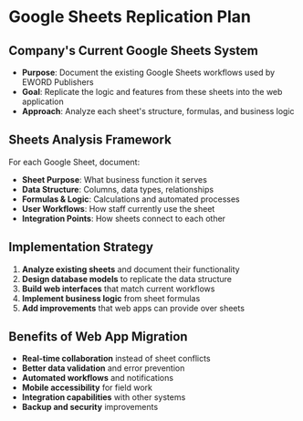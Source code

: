 # Google Sheets Replication Plan

## Company's Current Google Sheets System
- **Purpose**: Document the existing Google Sheets workflows used by EWORD Publishers
- **Goal**: Replicate the logic and features from these sheets into the web application
- **Approach**: Analyze each sheet's structure, formulas, and business logic

## Sheets Analysis Framework
For each Google Sheet, document:
- **Sheet Purpose**: What business function it serves
- **Data Structure**: Columns, data types, relationships
- **Formulas & Logic**: Calculations and automated processes
- **User Workflows**: How staff currently use the sheet
- **Integration Points**: How sheets connect to each other

## Implementation Strategy
1. **Analyze existing sheets** and document their functionality
2. **Design database models** to replicate the data structure
3. **Build web interfaces** that match current workflows
4. **Implement business logic** from sheet formulas
5. **Add improvements** that web apps can provide over sheets

## Benefits of Web App Migration
- **Real-time collaboration** instead of sheet conflicts
- **Better data validation** and error prevention
- **Automated workflows** and notifications
- **Mobile accessibility** for field work
- **Integration capabilities** with other systems
- **Backup and security** improvements